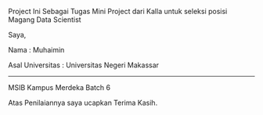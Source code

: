 Project Ini Sebagai Tugas Mini Project dari Kalla untuk seleksi posisi Magang Data Scientist

Saya,

Nama             : Muhaimin

Asal Universitas : Universitas Negeri Makassar

- - - - - - - - - - - - - - - - - - - - - - - - -
MSIB Kampus Merdeka Batch 6


Atas Penilaiannya saya ucapkan Terima Kasih.
